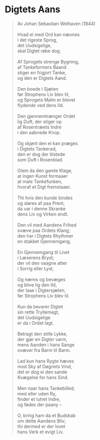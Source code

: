 # Digtets Aans  
> Av Johan Sebastian Welhaven (1844)  
    
Hvad ei med Ord kan nævnes  
i det rigeste Sprog,  
det Uudsigelige,  
skal Digtet røbe dog.  
    
Af Sprogets strenge Bygning,  
af Tankeformers Baand  
stiger en frigjort Tanke,  
og den er Digtets Aand.  
    
Den boede i Sjælen  
før Strophens Liv blev til,  
og Sprogets Malm er blevet  
flydende ved dens Ild.  
    
Den gjennemtrænger Ordet  
lig Duft, der stiger op  
af Rosentræets Indre  
i den aabnede Knop.  
    
Og skjønt den ei kan præges  
i Digtets Tankerad,  
den er dog der tilstede  
som Duft i Rosenblad.  
    
Glem da den gamle Klage,  
at ingen Kunst formaaer  
at male Tankefunken,  
hvoraf et Digt fremstaaer.  
    
Thi hvis den kunde bindes  
og sløres af paa Prent,  
da var i denne Skranke  
dens Liv og Virken endt.  
    
Den vil med Aandens Frihed  
svæve paa Ordets Klang;  
den har i Digtets Rhythmer  
en stakket Gjennemgang,  
    
En Gjennemgang til Livet  
i Læserens Bryst;  
der vil den vaagne atter  
i Sorrig eller Lyst,  
    
Og næres og bevæges  
og blive lig den Ild,  
der laae i Digtersjælen,  
før Strophens Liv blev til.  
    
Kun da bevarer Digtet  
sin rette Tryllemagt,  
det Uudsigelige  
er da i Ordet lagt.  
    
Betragt den stille Lykke,  
der gjør en Digter varm,  
mens Aanden i hans Sange  
svæver fra Barm til Barm.  
    
Lad kun hans Rygte hæves  
mod Sky af Døgnets Vind,  
det er dog ei den sande  
Kvægelse for hans Sind.  
    
Men naar hans Tankebilled,  
med eller uden Ry,  
finder et lutret Indre,  
og fødes der paany –  
    
O, bring ham da et Budskab  
om dette Aandens Bliv;  
thi dermed er der lovet  
hans Verk et evigt Liv. 
